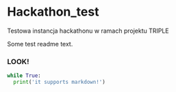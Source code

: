 # Hackathon_test
Testowa instancja hackathonu w ramach projektu TRIPLE

Some test readme text.

### LOOK!
```py
while True:
  print('it supports markdown!')
```
